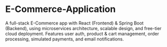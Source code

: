 # E-Commerce-Application
A full-stack E-Commerce app with React (Frontend) &amp; Spring Boot (Backend), using microservices architecture, scalable design, and free-tier cloud deployment. Features user auth, product &amp; cart management, order processing, simulated payments, and email notifications.
